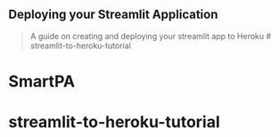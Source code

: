 ## Deploying your Streamlit Application
> A guide on creating and deploying your streamlit app to Heroku # streamlit-to-heroku-tutorial
# SmartPA
# streamlit-to-heroku-tutorial
